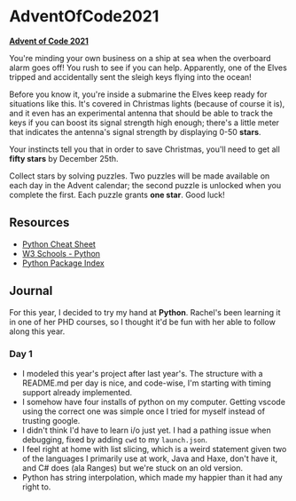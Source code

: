 # AdventOfCode2021

**[Advent of Code 2021](https://adventofcode.com/2021)**

You're minding your own business on a ship at sea when the overboard alarm goes off! You rush to see if you can help. Apparently, one of the Elves tripped and accidentally sent the sleigh keys flying into the ocean!

Before you know it, you're inside a submarine the Elves keep ready for situations like this. It's covered in Christmas lights (because of course it is), and it even has an experimental antenna that should be able to track the keys if you can boost its signal strength high enough; there's a little meter that indicates the antenna's signal strength by displaying 0-50 **stars**.

Your instincts tell you that in order to save Christmas, you'll need to get all **fifty stars** by December 25th.

Collect stars by solving puzzles. Two puzzles will be made available on each day in the Advent calendar; the second puzzle is unlocked when you complete the first. Each puzzle grants **one star**. Good luck!

## Resources

- [Python Cheat Sheet](https://www.pythoncheatsheet.org/)
- [W3 Schools - Python](https://www.w3schools.com/python/)
- [Python Package Index](https://pypi.org/)

## Journal

For this year, I decided to try my hand at **Python**. Rachel's been learning it in one of her PHD courses, so I thought it'd be fun with her able to follow along this year.

### Day 1

- I modeled this year's project after last year's. The structure with a README.md per day is nice, and code-wise, I'm starting with timing support already implemented.
- I somehow have four installs of python on my computer. Getting vscode using the correct one was simple once I tried for myself instead of trusting google.
- I didn't think I'd have to learn i/o just yet. I had a pathing issue when debugging, fixed by adding `cwd` to my `launch.json`.
- I feel right at home with list slicing, which is a weird statement given two of the languages I primarily use at work, Java and Haxe, don't have it, and C# does (ala Ranges) but we're stuck on an old version.
- Python has string interpolation, which made my happier than it had any right to.